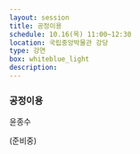 ```yaml
---
layout: session
title: 공정이용
schedule: 10.16(목) 11:00~12:30
location: 국립중앙박물관 강당
type: 강연
box: whiteblue_light
description: 
---
```


### 공정이용

윤종수

(준비중)
